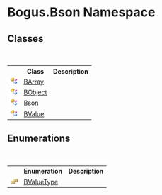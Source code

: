 # Bogus.Bson Namespace

## Classes
&nbsp;<table><tr><th></th><th>Class</th><th>Description</th></tr><tr><td>![Public class](media/pubclass.gif "Public class")</td><td><a href="T_Bogus_Bson_BArray">BArray</a></td><td /></tr><tr><td>![Public class](media/pubclass.gif "Public class")</td><td><a href="T_Bogus_Bson_BObject">BObject</a></td><td /></tr><tr><td>![Public class](media/pubclass.gif "Public class")</td><td><a href="T_Bogus_Bson_Bson">Bson</a></td><td /></tr><tr><td>![Public class](media/pubclass.gif "Public class")</td><td><a href="T_Bogus_Bson_BValue">BValue</a></td><td /></tr></table>

## Enumerations
&nbsp;<table><tr><th></th><th>Enumeration</th><th>Description</th></tr><tr><td>![Public enumeration](media/pubenumeration.gif "Public enumeration")</td><td><a href="T_Bogus_Bson_BValueType">BValueType</a></td><td /></tr></table>&nbsp;
